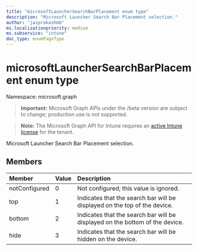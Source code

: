 ```yaml
---
title: "microsoftLauncherSearchBarPlacement enum type"
description: "Microsoft Launcher Search Bar Placement selection."
author: "jaiprakashmb"
ms.localizationpriority: medium
ms.subservice: "intune"
doc_type: enumPageType
---
```


# microsoftLauncherSearchBarPlacement enum type

Namespace: microsoft.graph
> **Important:** Microsoft Graph APIs under the /beta version are subject to change; production use is not supported.

> **Note:** The Microsoft Graph API for Intune requires an [active Intune license](https://go.microsoft.com/fwlink/?linkid=839381) for the tenant.


Microsoft Launcher Search Bar Placement selection.

## Members
|Member|Value|Description|
|:---|:---|:---|
|notConfigured|0|Not configured; this value is ignored.|
|top|1|Indicates that the search bar will be displayed on the top of the device.|
|bottom|2|Indicates that the search bar will be displayed on the bottom of the device.|
|hide|3|Indicates that the search bar will be hidden on the device.|
